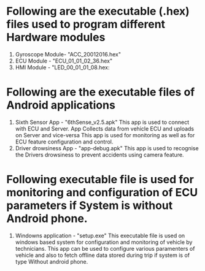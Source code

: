 

# Following are the executable (.hex) files used to program different Hardware modules

1. Gyroscope Module- "ACC_20012016.hex"
2. ECU Module - "ECU_01_01_02_36.hex"
3. HMI Module - "LED_00_01_01_08.hex:



# Following are the executable files of Android applications

1. Sixth Sensor App - "6thSense_v2.5.apk"
   This app is used to connect with ECU and Server. App Collects data from vehicle ECU and uploads on Server and vice-versa
   This app is used for monitoring as well as for ECU feature configuration and control.
2. Driver drowsiness App - "app-debug.apk"
   This app is used to recognise the Drivers drowsiness to prevent accidents using camera feature.


# Following executable file is used for monitoring and configuration of ECU parameters if System is without Android phone.

1. Windowns application - "setup.exe"
   This executable file is used on windows based system for configuration and monitoring of vehicle by technicians.
   This app can be used to configure various paramenters of vehicle and also to fetch offline data stored during trip if system is of type Without android phone.
